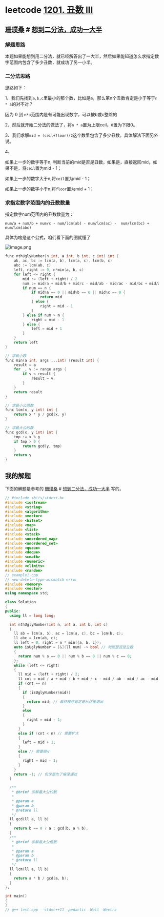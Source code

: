 # leetcode [1201. 丑数 III](https://leetcode-cn.com/problems/ugly-number-iii/)



## [珊璞桑](https://leetcode.cn/u/bloodborne/) # [想到二分法，成功一大半](https://leetcode.cn/problems/ugly-number-iii/solution/xiang-dao-er-fen-fa-cheng-gong-yi-da-ban-by-bloodb/) 

### 解题思路

本题如果能想到用二分法，就已经解答出了一大半，然后如果能知道怎么求指定数字范围内包含了多少丑数，就成功了另一小半。



### 二分法思路

思路如下：

1、我们先找到`a,b,c`里最小的那个数，比如是a，那么第n个丑数肯定是小于等于`n * a`的对不对？

因为 0 到 `n*a`范围内是有可能出现数字，可以被b或c整除的

2、然后就开始二分法的做法了，将`n * a`置为上限ceil，`0`置为下限0。

3、我们求解`mid = (ceil+floor)/2`这个数里包含了多少丑数，具体解法下面另外说。

4、

如果上一步的数字等于n, 判断当前的mid是否是丑数，如果是，直接返回mid，如果不是，将`ceil`置为mid - 1；

如果上一步的数字大于n,将`ceil`置为mid - 1；

如果上一步的数字小于n,将`floor`置为mid + 1；

### 求指定数字范围内的丑数数量

指定数字num范围内的丑数数量为：

```
num/a + num/b + num/c - num/lcm(ab) - num/lcm(ac) -  num/lcm(bc) + num/lcm(abc)
```

具体为啥是这个公式，咱们看下面的图就懂了

![image.png](https://pic.leetcode-cn.com/c3aad0c521cefbf9c8d40c93c58b51f27108939637dc4ca97dfce415270c105b-image.png)





```c++
func nthUglyNumber(n int, a int, b int, c int) int {
	ab, ac, bc := lcm(a, b), lcm(a, c), lcm(b, c)
	abc := lcm(ab, c)
	left, right := 0, n*min(a, b, c)
	for left <= right {
		mid := (left + right) / 2
		num := mid/a + mid/b + mid/c - mid/ab - mid/ac - mid/bc + mid/abc
		if num == n {
			if mid%a == 0 || mid%b == 0 || mid%c == 0 {
				return mid
			} else {
				right = mid - 1
			}
		} else if num > n {
			right = mid - 1
		} else {
			left = mid + 1
		}
	}
	return left
}

// 求最小数
func min(a int, args ...int) (result int) {
	result = a
	for _, v := range args {
		if v < result {
			result = v
		}
	}
	return result
}

// 求最小公倍数
func lcm(x, y int) int {
	return x * y / gcd(x, y)
}

// 求最大公约数
func gcd(x, y int) int {
	tmp := x % y
	if tmp > 0 {
		return gcd(y, tmp)
	}
	return y
}

```



## 我的解题

下面的解题是参考的 [珊璞桑](https://leetcode.cn/u/bloodborne/) # [想到二分法，成功一大半](https://leetcode.cn/problems/ugly-number-iii/solution/xiang-dao-er-fen-fa-cheng-gong-yi-da-ban-by-bloodb/) 写的。

```c++
// #include <bits/stdc++.h>
#include <iostream>
#include <string>
#include <algorithm>
#include <vector>
#include <bitset>
#include <map>
#include <list>
#include <stack>
#include <unordered_map>
#include <unordered_set>
#include <queue>
#include <deque>
#include <cmath>
#include <numeric>
#include <climits>
#include <random>
// example1.cpp
// new-delete-type-mismatch error
#include <memory>
#include <vector>
using namespace std;

class Solution
{
public:
  using ll = long long;

  int nthUglyNumber(int n, int a, int b, int c)
  {
    ll ab = lcm(a, b), ac = lcm(a, c), bc = lcm(b, c);
    ll abc = lcm(ab, c);
    ll left = 0, right = n * min({a, b, c});
    auto isUglyNumber = [&](ll num) -> bool // 判断是否是丑数
    {
      return num % a == 0 || num % b == 0 || num % c == 0;
    };
    while (left <= right)
    {
      ll mid = (left + right) / 2;
      ll cnt = mid / a + mid / b + mid / c - mid / ab - mid / ac - mid / bc + mid / abc; // [0, mid]范围内有多少个丑数，使用容斥原理
      if (cnt == n)                                                                      // 关于下面的逻辑，在 https://leetcode.cn/problems/ugly-number-iii/solution/xiang-dao-er-fen-fa-cheng-gong-yi-da-ban-by-bloodb/ 中有着很好的描述
      {
        if (isUglyNumber(mid))
        {
          return mid; // 最终程序肯定是从这里退出
        }
        else
        {
          right = mid - 1;
        }
      }
      else if (cnt < n) // 需要扩大
      {
        left = mid + 1;
      }
      else // 需要缩小
      {
        right = mid - 1;
      }
    }
    return -1; // 仅仅是为了编译通过
  }

  /**
   * @brief 求解最大公约数
   *
   * @param a
   * @param b
   * @return ll
   */
  ll gcd(ll a, ll b)
  {
    return b == 0 ? a : gcd(b, a % b);
  }
  /**
   * @brief 求解最大公倍数
   *
   * @param a
   * @param b
   * @return ll
   */
  ll lcm(ll a, ll b)
  {
    return a * b / gcd(a, b);
  }
};

int main()
{
}
// g++ test.cpp --std=c++11 -pedantic -Wall -Wextra

```

